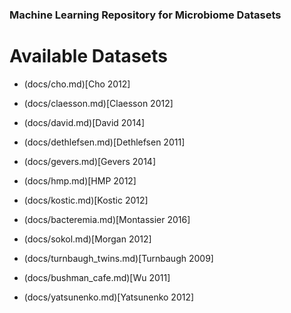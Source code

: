 ### Machine Learning Repository for Microbiome Datasets

# Available Datasets

* (docs/cho.md)[Cho 2012]

* (docs/claesson.md)[Claesson 2012]

* (docs/david.md)[David 2014]

* (docs/dethlefsen.md)[Dethlefsen 2011]

* (docs/gevers.md)[Gevers 2014]

* (docs/hmp.md)[HMP 2012]

* (docs/kostic.md)[Kostic 2012]

* (docs/bacteremia.md)[Montassier 2016]

* (docs/sokol.md)[Morgan 2012]

* (docs/turnbaugh_twins.md)[Turnbaugh 2009]

* (docs/bushman_cafe.md)[Wu 2011]

* (docs/yatsunenko.md)[Yatsunenko 2012]
